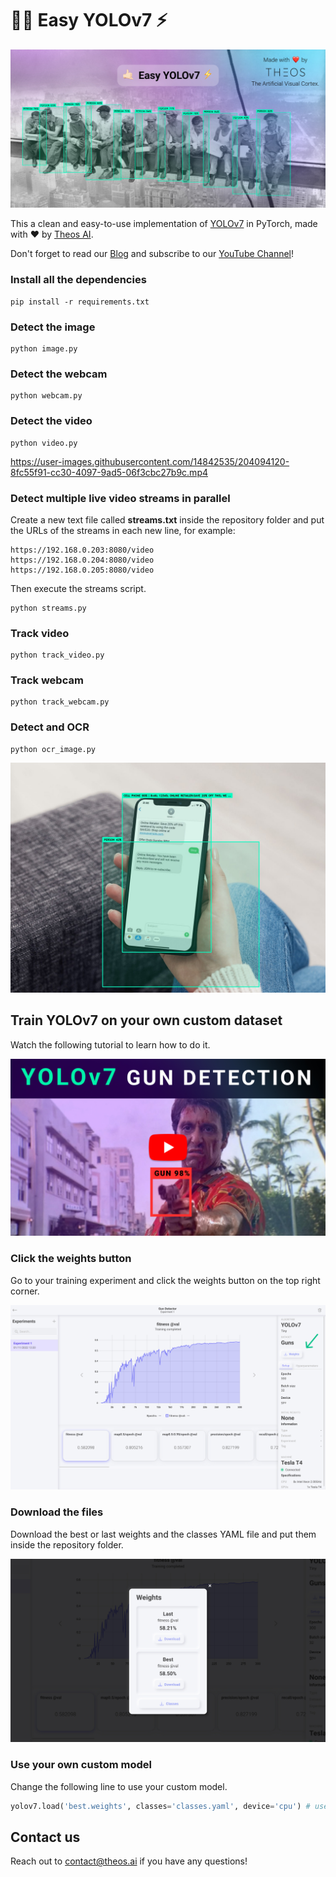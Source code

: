 # 🤙🏻 Easy YOLOv7 ⚡️

![Easy YOLOv7 by Theos AI](detected_image.jpg)

This a clean and easy-to-use implementation of [YOLOv7](https://github.com/WongKinYiu/yolov7) in PyTorch, made with ❤️ by [Theos AI](https://theos.ai).

Don't forget to read our [Blog](https://blog.theos.ai) and subscribe to our [YouTube Channel](https://www.youtube.com/@theos-ai/)!

### Install all the dependencies

```
pip install -r requirements.txt
```

### Detect the image

```
python image.py
```

### Detect the webcam

```
python webcam.py
```

### Detect the video

```
python video.py
```

https://user-images.githubusercontent.com/14842535/204094120-8fc55f91-cc30-4097-9ad5-06f3cbc27b9c.mp4

### Detect multiple live video streams in parallel

Create a new text file called **streams.txt** inside the repository folder and put the URLs of the streams in each new line, for example:

```
https://192.168.0.203:8080/video
https://192.168.0.204:8080/video
https://192.168.0.205:8080/video
```

Then execute the streams script.

```
python streams.py
```

### Track video

```
python track_video.py
```

### Track webcam

```
python track_webcam.py
```

### Detect and OCR

```
python ocr_image.py
```

![Easy YOLOv7 and OCR by Theos AI](detected_phone.jpg)

## Train YOLOv7 on your own custom dataset

Watch the following tutorial to learn how to do it.

[![How to Train YOLO v7 on a Custom Dataset for Gun Detection in Security Cameras](assets/youtube.jpg)](https://www.youtube.com/watch?v=MorMkGS6_WU)

### Click the weights button

Go to your training experiment and click the weights button on the top right corner.

![Download weights button of Theos AI](assets/button.jpg)

### Download the files

Download the best or last weights and the classes YAML file and put them inside the repository folder.

![Download weights modal of Theos AI](assets/weights.jpg)

### Use your own custom model

Change the following line to use your custom model.

``` Python
yolov7.load('best.weights', classes='classes.yaml', device='cpu') # use 'gpu' for CUDA GPU inference
```

## Contact us

Reach out to [contact@theos.ai](mailto:contact@theos.ai) if you have any questions!
